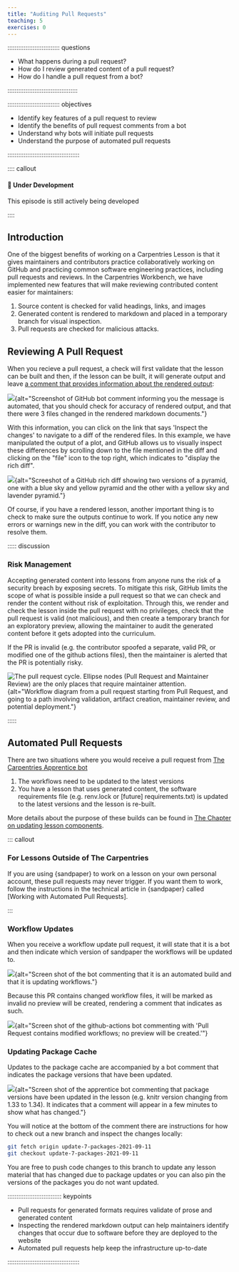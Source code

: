 ```yaml
---
title: "Auditing Pull Requests"
teaching: 5
exercises: 0
---
```


::::::::::::::::::::::::::::: questions

 - What happens during a pull request?
 - How do I review generated content of a pull request?
 - How do I handle a pull request from a bot?

:::::::::::::::::::::::::::::::::::::::

::::::::::::::::::::::::::::: objectives

 - Identify key features of a pull request to review
 - Identify the benefits of pull request comments from a bot
 - Understand why bots will initiate pull requests
 - Understand the purpose of automated pull requests

::::::::::::::::::::::::::::::::::::::::

:::: callout

#### :construction: Under Development

This episode is still actively being developed

::::

## Introduction

One of the biggest benefits of working on a Carpentries Lesson is that it gives
maintainers and contributors practice collaboratively working on GitHub and 
practicing common software engineering practices, including pull requests and
reviews. In the Carpentries Workbench, we have implemented new 
features that will make reviewing contributed content easier for maintainers:

1. Source content is checked for valid headings, links, and images
2. Generated content is rendered to markdown and placed in a temporary branch
   for visual inspection.
3. Pull requests are checked for malicious attacks. 

## Reviewing A Pull Request

When you recieve a pull request, a check will first validate that the lesson can
be built and then, if the lesson can be built, it will generate output and leave
[a comment that provides information about the rendered
output](https://github.com/carpentries/sandpaper-docs/pull/60#issuecomment-923204714):

<!-- NOTE: 
To generate this screenshot, use the webshot2 package:

library(webshot2)
shoot <- function(file = 'bot-comment', repo = "caprentries/sandpaper-docs", pr = 60, comment = "#issuecomment-923204714") {
   webshot(glue::glue("https://github.com/{repo}/pull/{pr}{comment}"), 
     file = glue::glue("episodes/fig/pr-{file}.png"), 
     selector = comment, 
     expand = c(10, 10, 10, 80)
   )
}
-->

![](fig/pr-bot-comment.png){alt="Screenshot of GitHub bot comment informing you 
the message is automated, that you should check for accuracy of rendered output,
and that there were 3 files changed in the rendered markdown documents."}

With this information, you can click on the link that says 'Inspect the changes'
to navigate to a diff of the rendered files. In this example, we have 
manipulated the output of a plot, and GitHub allows us to visually inspect these
differences by scrolling down to the file mentioned in the diff and clicking on 
the "file" icon to the top right, which indicates to "display the rich diff".

![](fig/pr-diff.png){alt="Screeshot of a GitHub rich diff showing two versions
of a pyramid, one with a blue sky and yellow pyramid and the other with a yellow
sky and lavender pyramid."}

Of course, if you have a rendered lesson, another important thing is to check to
make sure the outputs continue to work. If you notice any new errors or warnings
new in the diff, you can work with the contributor to resolve them.

::::: discussion

### Risk Management

Accepting generated content into lessons from anyone runs the risk of a security
breach by exposing secrets. To mitigate this risk, GitHub limits the scope of
what is possible inside a pull request so that we can check and render the 
content without risk of exploitation. Through this, we render and check the 
lesson inside the pull request with no privileges, check that the pull request
is valid (not malicious), and then create a temporary branch for an exploratory
preview, allowing the maintainer to audit the generated content before it gets
adopted into the curriculum. 

If the PR is invalid (e.g. the contributor spoofed a separate, valid PR, or
modified one of the github actions files), then the maintainer is alerted that
the PR is potentially risky.

![The pull request cycle. Ellipse nodes (Pull Request and Maintainer Review)
are the only places that require maintainer
attention.](https://raw.githubusercontent.com/zkamvar/stunning-barnacle/main/img/pr-flow.dot.svg){alt="Workflow
diagram from a pull request starting from Pull Request, and going to a path
involving validation, artifact creation, maintainer review, and potential
deployment."}

:::::

## Automated Pull Requests

There are two situations where you would receive a pull request from [The 
Carpentries Apprentice bot](https://github.com/znk-machine/)

1. The workflows need to be updated to the latest versions
2. You have a lesson that uses generated content, the software requirements file
   (e.g. renv.lock or [future] requirements.txt) is updated to the latest
   versions and the lesson is re-built.

More details about the purpose of these builds can be found in [The Chapter on
updating lesson components](update.md).

::: callout

### For Lessons Outside of The Carpentries

If you are using {sandpaper} to work on a lesson on your own personal account,
these pull requests may never trigger. If you want them to work, follow the 
instructions in the technical article in {sandpaper} called [Working with
Automated Pull Requests].

:::


### Workflow Updates

When you receive a workflow update pull request, it will state that it is a bot
and then indicate which version of sandpaper the workflows will be updated to.

![](fig/pr-apprentice-workflow.png){alt="Screen shot of the bot commenting that 
it is an automated build and that it is updating workflows."}


Because this PR contains changed workflow files, it will be marked as invalid
no preview will be created, rendering a comment that indicates as such.

![](fig/pr-bot-workflow.png){alt="Screen shot of the github-actions bot
commenting with 'Pull Request contains modified workflows; no preview will be 
created.'"}


### Updating Package Cache

Updates to the package cache are accompanied by a bot comment that indicates the
package versions that have been updated.

![](fig/pr-apprentice-cache.png){alt="Screen shot of the apprentice bot 
commenting that package versions have been updated in the lesson (e.g. knitr
version changing from 1.33 to 1.34). It indicates that a comment will appear in
a few minutes to show what has changed."}

You will notice at the bottom of the comment there are instructions for how to
check out a new branch and inspect the changes locally:

```bash
git fetch origin update-7-packages-2021-09-11
git checkout update-7-packages-2021-09-11
```

You are free to push code changes to this branch to update any lesson material
that has changed due to package updates or you can also pin the versions of the
packages you do not want updated.

:::::::::::::::::::::::::::::: keypoints

- Pull requests for generated formats requires validate of prose and generated content
- Inspecting the rendered markdown output can help maintainers identify changes that occur due to software before they are deployed to the website
- Automated pull requests help keep the infrastructure up-to-date

::::::::::::::::::::::::::::::::::::::::


[rmd-blog]: https://software-carpentry.org/blog/2016/07/rmarkdown-new-template.html
[r4-migration]: https://carpentries.org/blog/2020/08/r-4-migration/
[gh-workflows]: https://docs.github.com/en/actions/ 
[{sandpaper}]: https://carpentries.github.io/sandpaper
[pandoc]: https://pandoc.org/

